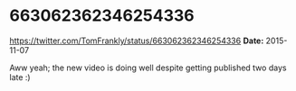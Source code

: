 # 663062362346254336
https://twitter.com/TomFrankly/status/663062362346254336
**Date:** 2015-11-07

Aww yeah; the new video is doing well despite getting published two days late :)

